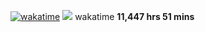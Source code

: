 [![wakatime](https://wakatime.com/badge/user/b8d911aa-990b-4f6a-bccb-67bf92d24cf7.svg)](https://wakatime.com/@b8d911aa-990b-4f6a-bccb-67bf92d24cf7)
![ ](https://via.placeholder.com/15/555555/555555?text=+) wakatime **11,447 hrs 51 mins**

